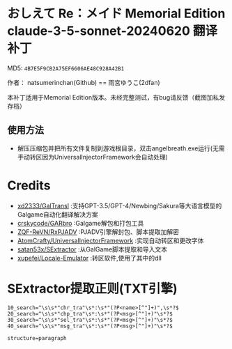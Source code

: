 # おしえて Re：メイド Memorial Edition claude-3-5-sonnet-20240620 翻译补丁 

MD5: `4B7E5F9CB2A75EF6606AE48C928A42B1`

作者： natsumerinchan(Github) == 雨宮ゆうこ(2dfan)

本补丁适用于Memorial Edition版本。未经完整测试，有bug请反馈（截图加私发存档）

## 使用方法
- 解压压缩包并把所有文件复制到游戏根目录，双击angelbreath.exe运行(无需手动转区因为UniversalInjectorFramework会自动处理)

# Credits

- [xd2333/GalTransl](https://github.com/xd2333/GalTransl.git) :支持GPT-3.5/GPT-4/Newbing/Sakura等大语言模型的Galgame自动化翻译解决方案
- [crskycode/GARbro](https://github.com/crskycode/GARbro) :Galgame解包和打包工具
- [ZQF-ReVN/RxPJADV](https://github.com/ZQF-ReVN/RxPJADV.git) :PJADV引擎解封包、脚本提取加解密
- [AtomCrafty/UniversalInjectorFramework](https://github.com/AtomCrafty/UniversalInjectorFramework.git) :实现自动转区和更改字体
- [satan53x/SExtractor](https://github.com/satan53x/SExtractor.git) :从GalGame脚本提取和导入文本
- [xupefei/Locale-Emulator](https://github.com/xupefei/Locale-Emulator.git) :转区软件,使用了其中的dll

# SExtractor提取正则(TXT引擎)
```
10_search=^\s\s*"chr_tra"\s*:\s*"(?P<name>[^"]+)",\s*?$
20_search=^\s\s*"chp_tra"\s*:\s*"(?P<msg>[^"]+)"\s*?$
30_search=^\s\s*"sel_tra"\s*:\s*"(?P<msg>[^"]+)"\s*?$
40_search=^\s\s*"msg_tra"\s*:\s*"(?P<msg>[^"]+)"\s*?$

structure=paragraph
```

